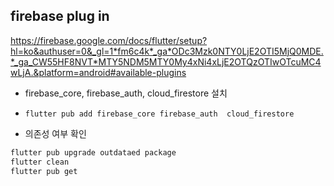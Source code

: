 ## firebase plug in

https://firebase.google.com/docs/flutter/setup?hl=ko&authuser=0&_gl=1*fm6c4k*_ga*ODc3Mzk0NTY0LjE2OTI5MjQ0MDE.*_ga_CW55HF8NVT*MTY5NDM5MTY0My4xNi4xLjE2OTQzOTIwOTcuMC4wLjA.&platform=android#available-plugins

- firebase_core, firebase_auth, cloud_firestore 설치
- `flutter pub add firebase_core firebase_auth 	cloud_firestore`

- 의존성 여부 확인

```bash
flutter pub upgrade outdataed package
flutter clean
flutter pub get
```
